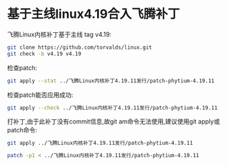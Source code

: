 # 基于主线linux4.19合入飞腾补丁

飞腾Linux内核补丁基于主线 tag v4.19:

```bash
git clone https://github.com/torvalds/linux.git
git check -b v4.19 v4.19
```

检查patch:

```bash
git apply --stat ../飞腾Linux内核补丁4.19.11发行/patch-phytium-4.19.11
```

检查patch能否应用成功:

```bash
git apply --check ../飞腾Linux内核补丁4.19.11发行/patch-phytium-4.19.11
```

打补丁,由于此补丁没有commit信息,故git am命令无法使用,建议使用git
apply或patch命令:

```bash
git apply ../飞腾Linux内核补丁4.19.11发行/patch-phytium-4.19.11

patch -p1 < ../飞腾Linux内核补丁4.19.11发行/patch-phytium-4.19.11
```
